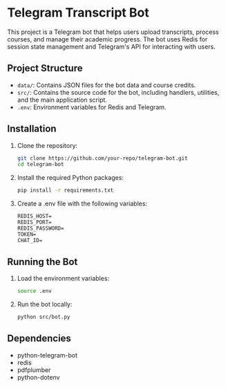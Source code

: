 # Telegram Transcript Bot

This project is a Telegram bot that helps users upload transcripts, process courses, and manage their academic progress. The bot uses Redis for session state management and Telegram's API for interacting with users.

## Project Structure

- `data/`: Contains JSON files for the bot data and course credits.
- `src/`: Contains the source code for the bot, including handlers, utilities, and the main application script.
- `.env`: Environment variables for Redis and Telegram.

## Installation

1. Clone the repository:

   ```bash
   git clone https://github.com/your-repo/telegram-bot.git
   cd telegram-bot
   ```

2. Install the required Python packages:

   ```bash
   pip install -r requirements.txt
   ```

3. Create a .env file with the following variables:
   ```
   REDIS_HOST=
   REDIS_PORT=
   REDIS_PASSWORD=
   TOKEN=
   CHAT_ID=
   ```

## Running the Bot

1. Load the environment variables:

   ```bash
   source .env
   ```

2. Run the bot locally:

   ```bash
   python src/bot.py
   ```

## Dependencies

- python-telegram-bot
- redis
- pdfplumber
- python-dotenv
